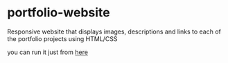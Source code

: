 # portfolio-website
Responsive website that displays images, descriptions and links to each of the portfolio projects using HTML/CSS

you can run it just from <a href="">here</a>
